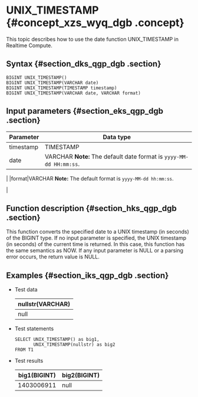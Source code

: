 # UNIX\_TIMESTAMP {#concept_xzs_wyq_dgb .concept}

This topic describes how to use the date function UNIX\_TIMESTAMP in Realtime Compute.

## Syntax {#section_dks_qgp_dgb .section}

```language-sql
BIGINT UNIX_TIMESTAMP()
BIGINT UNIX_TIMESTAMP(VARCHAR date)
BIGINT UNIX_TIMESTAMP(TIMESTAMP timestamp)
BIGINT UNIX_TIMESTAMP(VARCHAR date, VARCHAR format)
```

## Input parameters {#section_eks_qgp_dgb .section}

|Parameter|Data type|
|---------|---------|
|timestamp|TIMESTAMP|
|date|VARCHAR **Note:** The default date format is `yyyy-MM-dd HH:mm:ss`.

 |
|format|VARCHAR **Note:** The default format is `yyyy-MM-dd hh:mm:ss`.

 |

## Function description {#section_hks_qgp_dgb .section}

This function converts the specified date to a UNIX timestamp \(in seconds\) of the BIGINT type. If no input parameter is specified, the UNIX timestamp \(in seconds\) of the current time is returned. In this case, this function has the same semantics as NOW. If any input parameter is NULL or a parsing error occurs, the return value is NULL.

## Examples {#section_iks_qgp_dgb .section}

-   Test data

    |nullstr\(VARCHAR\)|
    |------------------|
    |null|

-   Test statements

    ```language-sql
    SELECT UNIX_TIMESTAMP() as big1,
           UNIX_TIMESTAMP(nullstr) as big2
    FROM T1
    ```

-   Test results

    |big1\(BIGINT\)|big2\(BIGINT\)|
    |--------------|--------------|
    |1403006911|null|


